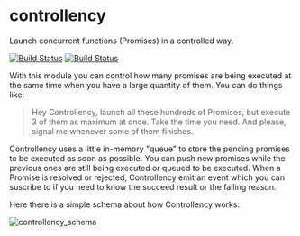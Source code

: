 # controllency
Launch concurrent functions (Promises) in a controlled way.

[![Build Status](https://travis-ci.org/davloperez/controllency.svg?branch=master)](https://travis-ci.org/davloperez/controllency)
[![Build Status](https://img.shields.io/badge/node-v6.10.0-blue.svg?style=flat)](https://nodejs.org/en/blog/release/v6.10.0/)

With this module you can control how many promises are being executed at the same time when you have a large quantity of them. You can do things like:
> Hey Controllency, launch all these hundreds of Promises, but execute 3 of them as maximum at once. Take the time you need. And please, signal me whenever some of them finishes.

Controllency uses a little in-memory "queue" to store the pending promises to be executed as soon as possible. You can push new promises while the previous ones are still being executed or queued to be executed. When a Promise is resolved or rejected, Controllency emit an event which you can suscribe to if you need to know the succeed result or the failing reason.

Here there is a simple schema about how Controllency works:

![controllency_schema](https://user-images.githubusercontent.com/1970817/29745407-f866efe2-8ab9-11e7-9e73-8ced94bee93a.jpg)
